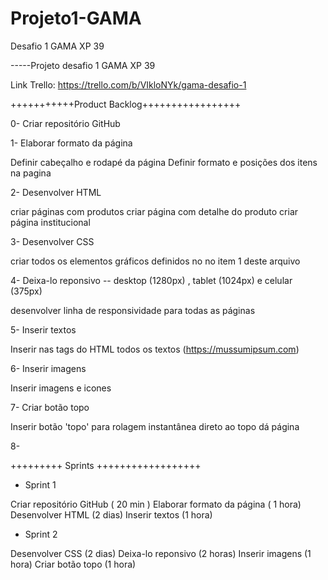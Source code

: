 # Projeto1-GAMA
Desafio 1 GAMA XP 39

-----Projeto desafio 1 GAMA XP 39

Link Trello: https://trello.com/b/VIkloNYk/gama-desafio-1

+++++++++++Product Backlog+++++++++++++++++

0- Criar repositório GitHub

1- Elaborar formato da página 

Definir cabeçalho e rodapé da página
Definir formato e posições dos itens na pagina

2- Desenvolver HTML

criar páginas com produtos 
criar página com detalhe do produto
criar página institucional


3- Desenvolver CSS

criar todos os elementos gráficos definidos no no item 1 deste arquivo

4- Deixa-lo reponsivo -- desktop (1280px) , tablet (1024px) e celular (375px)

desenvolver linha de responsividade para todas as páginas

5- Inserir textos

Inserir nas tags do HTML todos os textos (https://mussumipsum.com)

6- Inserir imagens

Inserir imagens e icones 
 
7- Criar botão topo

Inserir botão 'topo' para rolagem instantânea direto ao topo dá página

8- 


+++++++++ Sprints ++++++++++++++++++



- Sprint 1 

Criar repositório GitHub ( 20 min )
Elaborar formato da página ( 1 hora)
Desenvolver HTML (2 dias)
Inserir textos (1 hora)

- Sprint 2 

Desenvolver CSS (2 dias)
Deixa-lo reponsivo (2 horas)
Inserir imagens (1 hora)
Criar botão topo (1 hora)
